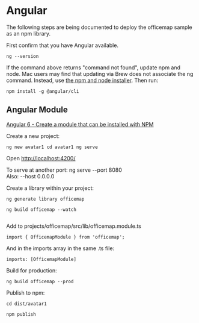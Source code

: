# Angular  

The following steps are being documented to deploy the officemap sample as an npm library.  

First confirm that you have Angular available.  

<code>ng --version</code>

If the command above returns "command not found", update npm and node. Mac users may find that updating via Brew does not associate the ng command. Instead, use [the npm and node installer](https://www.npmjs.com/get-npm).  Then run:  

<code>npm install -g @angular/cli</code>  

## Angular Module 

[Angular 6 - Create a module that can be installed with NPM](https://www.competa.com/blog/angular-6-create-a-module-that-can-be-installed-with-npm/)  

Create a new project:  

<code>ng new avatar1
cd avatar1
ng serve
</code>

Open [http://localhost:4200/](http://localhost:4200/)  

To serve at another port:  ng serve --port 8080  
Also: --host 0.0.0.0 

Create a library within your project:  

<code>ng generate library officemap  
ng build officemap --watch  
</code>

<!--Not sure if this is correct.  ng build is not completing.  -->
Add to projects/officemap/src/lib/officemap.module.ts  

<code>import { OfficemapModule } from 'officemap';</code>

And in the imports array in the same .ts file:  

<code>imports: [OfficemapModule]</code>


Build for production:  

<code>ng build officemap --prod</code>

Publish to npm:  

<code>cd dist/avatar1  
npm publish
</code>